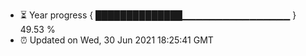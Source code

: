- ⏳ Year progress { ██████████████▁▁▁▁▁▁▁▁▁▁▁▁▁▁▁▁ } 49.53 %
- ⏰ Updated on Wed, 30 Jun 2021 18:25:41 GMT

